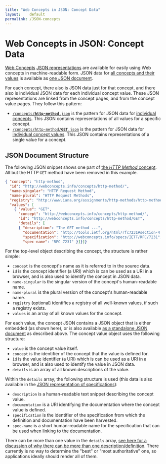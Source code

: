 ```yaml
---
title: "Web Concepts in JSON: Concept Data"
layout:    default
permalink: /JSON-concepts
---
```


# Web Concepts in JSON: Concept Data

[Web Concepts](/) [JSON representations](/JSON) are available for easily using Web concepts in machine-readable form. JSON data for [all concepts and their values](/concepts) is available as [one JSON document](/concepts.json).

For each concept, there also is JSON data just for that concept, and there also is individual JSON data for each individual concept value. These JSON representations are linked from the concept pages, and from the concept value pages. They follow this pattern:

* [<code>/concepts/<b>http-method</b>.json</code>](/concepts/http-method.json) is the pattern for JSON data for [individual concepts](/concepts/http-method/). This JSON contains representations of all values for a specific concept.
* [<code>/concepts/http-method/<b>GET</b>.json</code>](/concepts/http-method/GET.json) is the pattern for JSON data for [individual concept values](/concepts/http-method/GET). This JSON contains representations of a single value for a concept.


## JSON Document Structure

The following JSON snippet shows one part of [the *HTTP Method* concept](/concepts/http-method.json). All but the HTTP `GET` method have been removed in this example.

```json
{ "concept": "http-method",
  "id": "http://webconcepts.info/concepts/http-method/",
  "name-singular": "HTTP Request Method",
  "name-plural": "HTTP Request Methods",
  "registry": "http://www.iana.org/assignments/http-methods/http-methods.xhtml#methods",
  "values": [
    { "value": "GET",
      "concept": "http://webconcepts.info/concepts/http-method/",
      "id": "http://webconcepts.info/concepts/http-method/GET",
      "details": [
      { "description": "The GET method ...",
        "documentation": "http://tools.ietf.org/html/rfc7231#section-4.3.1",
        "specification": "http://webconcepts.info/specs/IETF/RFC/7231",
        "spec-name": "RFC 7231" }]}]}
```

For the top-level object describing the concept, the structure is rather simple:

* `concept` is the concept's name as it is referred to in the sourec data.
* `id` is the concept identifier (a URI) which is can be used as a URI in a browser, and is also used to identify the concept in JSON data.
* `name-singular` is the singular version of the concept's human-readable name.
* `name-plural` is the plural version of the concept's human-readable name.
* `registry` (optional) identifies a registry of all well-known values, if such a registry exists.
* `values` is an array of all known values for the concept.

For each value, the concept JSON contains a JSON object that is either embedded (as shown here), or is also available [as a standalone JSON document](/concepts/http-method/GET.json) as described above. The concept value object uses the following structure:

* `value` is the concept value itself.
* `concept` is the identifier of the concept that the value is defined for.
* `id` is the value identifier (a URI) which is can be used as a URI in a browser, and is also used to identify the value in JSON data.
* `details` is an array of all known descriptions of the value.

Within the `details` array, the following structure is used (this data is also available in the [JSON representation of specifications](JSON-specs)):

* `description` is a human-readable text snippet describing the concept value.
* `documentation` is a URI identifying the documentation where the concept value is defined.
* `specification` is the identifier of the specification from which the definition and documentation have been harvested.
* `spec-name` is a short human-readable name for the specification that can be used when linking to the documentation.

There can be more than one value in the `details` array, [see here for a discussion of why there can be more than one description/definition](https://github.com/dret/webconcepts/issues/28). There currently is no way to determine the "best" or "most authoritative" one, so applications ideally should render all of them.
